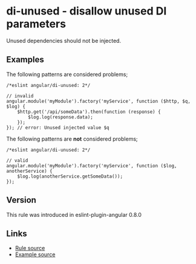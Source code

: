 <!-- WARNING: Generated documentation. Edit docs and examples in the rule and examples file ('rules/di-unused.js', 'examples/di-unused.js'). -->

# di-unused - disallow unused DI parameters

Unused dependencies should not be injected.

## Examples

The following patterns are considered problems;

    /*eslint angular/di-unused: 2*/

    // invalid
    angular.module('myModule').factory('myService', function ($http, $q, $log) {
        $http.get('/api/someData').then(function (response) {
            $log.log(response.data);
        });
    }); // error: Unused injected value $q

The following patterns are **not** considered problems;

    /*eslint angular/di-unused: 2*/

    // valid
    angular.module('myModule').factory('myService', function ($log, anotherService) {
        $log.log(anotherService.getSomeData());
    });

## Version

This rule was introduced in eslint-plugin-angular 0.8.0

## Links

* [Rule source](../rules/di-unused.js)
* [Example source](../examples/di-unused.js)

